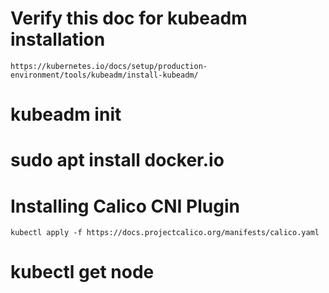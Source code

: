 # Verify this doc  for kubeadm installation

```
https://kubernetes.io/docs/setup/production-environment/tools/kubeadm/install-kubeadm/
```

# kubeadm init

# sudo apt install docker.io


# Installing Calico CNI Plugin
```
kubectl apply -f https://docs.projectcalico.org/manifests/calico.yaml
```

# kubectl get node